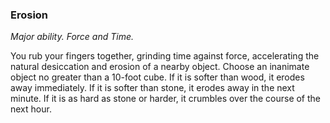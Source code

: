 ### Erosion

_Major ability. Force and Time._

You rub your fingers together, grinding time against force, accelerating the natural desiccation and erosion of a nearby object. Choose an inanimate object no greater than a 10-foot cube. If it is softer than wood, it erodes away immediately. If it is softer than stone, it erodes away in the next minute. If it is as hard as stone or harder, it crumbles over the course of the next hour.
